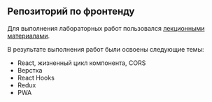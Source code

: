 ## Репозиторий по фронтенду 

Для выполнения лабораторных работ пользовался [лекционными материалами](https://github.com/iu5git/Web?tab=readme-ov-file#%D1%84%D1%80%D0%BE%D0%BD%D1%82%D0%B5%D0%BD%D0%B4).  
 
В результате выполнения работ были освоены следующие темы: 
+ React, жизненный цикл компонента, CORS
+ Верстка 
+ React Hooks
+ Redux
+ PWA